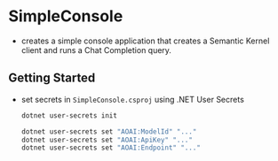 # SimpleConsole

- creates a simple console application that creates a Semantic Kernel client and runs a Chat Completion query.

## Getting Started

- set secrets in `SimpleConsole.csproj` using .NET User Secrets

  ```bash
  dotnet user-secrets init

  dotnet user-secrets set "AOAI:ModelId" "..."
  dotnet user-secrets set "AOAI:ApiKey" "..."
  dotnet user-secrets set "AOAI:Endpoint" "..."
  ```
